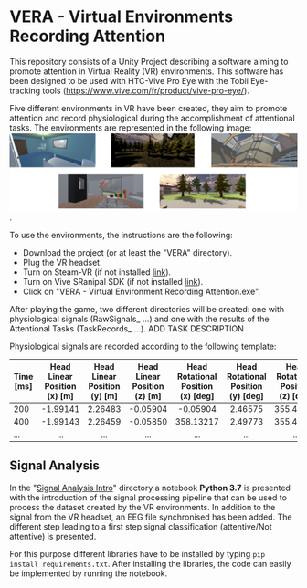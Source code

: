 # VERA - Virtual Environments Recording Attention

This repository consists of a Unity Project describing a software aiming to promote attention in Virtual Reality (VR) environments. This software has been designed to be used with HTC-Vive Pro Eye with the Tobii Eye-tracking tools (https://www.vive.com/fr/product/vive-pro-eye/).

Five different environments in VR have been created, they aim to promote attention and record physiological during the accomplishment of attentional tasks. The environments are represented in the following image: 
![VR Env](GitUsefull/VirtualEnvironment.png).

To use the environments, the instructions are the following: 
- Download the project (or at least the "VERA" directory). 
- Plug the VR headset.
- Turn on Steam-VR (if not installed [link](https://store.steampowered.com/steamvr?l)).
- Turn on Vive SRanipal SDK (if not installed [link](https://developer.vive.com/resources/knowledgebase/vive-sranipal-sdk/)).
- Click on "VERA - Virtual Environment Recording Attention.exe".

After playing the game, two different directories will be created: one with physiological signals (RawSignals_ ...) and one with the results of the Attentional Tasks (TaskRecords_ ...). 
ADD TASK DESCRIPTION

Physiological signals are recorded according to the following template: 

| Time  [ms]  | Head Linear Position (x) [m] | Head Linear Position (y) [m] | Head Linear Position (z) [m] | Head Rotational Position (x) [deg] | Head Rotational Position (y) [deg] | Head Rotational Position (z) [deg] | Eye Position (x) [m] | Eye Position (y) [m] | Eye Position (z) [m] | Eye Direction (x) | Eye Direction (y) | Eye Direction (z)  | Pupil Diameter [mm]  | Blinking Left | Blinking Right |
| ----------- |:----------------------------:|:----------------------------:|:----------------------------:|:------------------------------------:|:----------------------------------:|:----------------------------------:|:--------------------:|:--------------------:|:--------------------:|:-----------------:|:-----------------:|:------------------:|:--------------------:|:-------------:| --------------:| 
| 200        |-1.99141    |2.26483|-0.05904|-0.05904|2.46575|355.48395 |    -1.992    |2.266    |-0.055    |0.027|    -0.043    |0.999    |2.733|    0.000    |0.000|
|400    |-1.99143|    2.26459|    -0.05850|    358.13217    |2.49773    |355.46933    |-1.993|    2.266    |-0.054|    0.022    |-0.050    |0.998|    2.537|    0.000    |0.000|
|...|...|...|...|...|...|...|...|...|...|...|...|...|...|...|...


## Signal Analysis 

In the "[Signal Analysis Intro](Signal%20Analysis%20Intro/)" directory a notebook **Python 3.7** is presented with the introduction of the signal processing pipeline that can be used to process the dataset created by the VR environments. In addition to the signal from the VR headset, an EEG file synchronised has been added. The different step leading to a first step signal classification (attentive/Not attentive) is presented. 

For this purpose different libraries have to be installed by typing `pip install requirements.txt`. After installing the libraries, the code can easily be implemented by running the notebook. 
